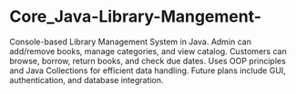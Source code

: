 # Core_Java-Library-Mangement-
Console-based Library Management System in Java. Admin can add/remove books, manage categories, and view catalog. Customers can browse, borrow, return books, and check due dates. Uses OOP principles and Java Collections for efficient data handling. Future plans include GUI, authentication, and database integration.
